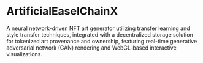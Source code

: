 # ArtificialEaselChainX
A neural network-driven NFT art generator utilizing transfer learning and style transfer techniques, integrated with a decentralized storage solution for tokenized art provenance and ownership, featuring real-time generative adversarial network (GAN) rendering and WebGL-based interactive visualizations.
